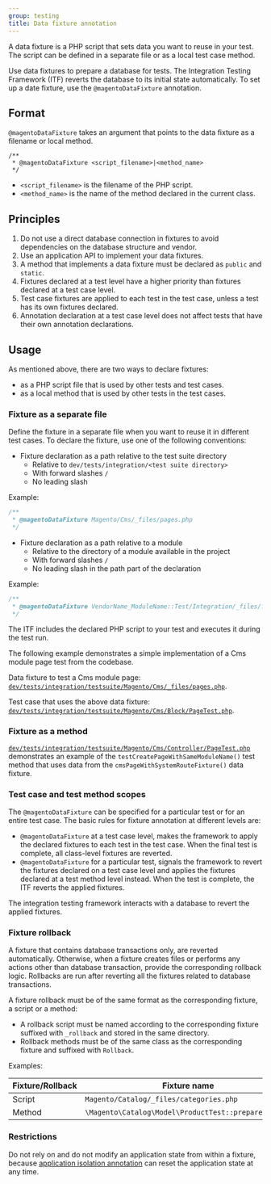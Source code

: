 ```yaml
---
group: testing
title: Data fixture annotation
---
```


A data fixture is a PHP script that sets data you want to reuse in your test.
The script can be defined in a separate file or as a local test case method.

Use data fixtures to prepare a database for tests.
The Integration Testing Framework (ITF) reverts the database to its initial state automatically.
To set up a date fixture, use the `@magentoDataFixture` annotation.

## Format

`@magentoDataFixture` takes an argument that points to the data fixture as a filename or local method.

```php?start_inline=1
/**
 * @magentoDataFixture <script_filename>|<method_name>
 */
```

-  `<script_filename>` is the filename of the PHP script.
-  `<method_name>` is the name of the method declared in the current class.

## Principles

1. Do not use a direct database connection in fixtures to avoid dependencies on the database structure and vendor.
1. Use an application API to implement your data fixtures.
1. A method that implements a data fixture must be declared as `public` and `static`.
1. Fixtures declared at a test level have a higher priority than fixtures declared at a test case level.
1. Test case fixtures are applied to each test in the test case, unless a test has its own fixtures declared.
1. Annotation declaration at a test case level does not affect tests that have their own annotation declarations.

## Usage

As mentioned above, there are two ways to declare fixtures:

-  as a PHP script file that is used by other tests and test cases.
-  as a local method that is used by other tests in the test cases.

### Fixture as a separate file

Define the fixture in a separate file when you want to reuse it in different test cases.
To declare the fixture, use one of the following conventions:

-  Fixture declaration as a path relative to the test suite directory
   -  Relative to `dev/tests/integration/<test suite directory>`
   -  With forward slashes `/`
   -  No leading slash

  Example:

  ```php
  /**
   * @magentoDataFixture Magento/Cms/_files/pages.php
   */
  ```

-  Fixture declaration as a path relative to a module
   -  Relative to the directory of a module available in the project
   -  With forward slashes `/`
   -  No leading slash in the path part of the declaration

  Example:

  ```php
  /**
   * @magentoDataFixture VendorName_ModuleName::Test/Integration/_files/fixture_name.php
   */
  ```

The ITF includes the declared PHP script to your test and executes it during the test run.

The following example demonstrates a simple implementation of a Cms module page test from the codebase.

Data fixture to test a Cms module page: [`dev/tests/integration/testsuite/Magento/Cms/_files/pages.php`][].

Test case that uses the above data fixture: [`dev/tests/integration/testsuite/Magento/Cms/Block/PageTest.php`][].

### Fixture as a method

[`dev/tests/integration/testsuite/Magento/Cms/Controller/PageTest.php`][] demonstrates an example of the `testCreatePageWithSameModuleName()` test method that uses data from the `cmsPageWithSystemRouteFixture()` data fixture.

### Test case and test method scopes

The `@magentoDataFixture` can be specified for a particular test or for an entire test case.
The basic rules for fixture annotation at different levels are:

-  `@magentoDataFixture` at a test case level, makes the framework to apply the declared fixtures to each test in the test case.
  When the final test is complete, all class-level fixtures are reverted.
-  `@magentoDataFixture` for a particular test, signals the framework to revert the fixtures declared on a test case level and applies the fixtures declared at a test method level instead.
  When the test is complete, the ITF reverts the applied fixtures.

<InlineAlert variant="info" />

The integration testing framework interacts with a database to revert the applied fixtures.

### Fixture rollback

A fixture that contains database transactions only, are reverted automatically.
Otherwise, when a fixture creates files or performs any actions other than database transaction, provide the corresponding rollback logic.
Rollbacks are run after reverting all the fixtures related to database transactions.

A fixture rollback must be of the same format as the corresponding fixture, a script or a method:

-  A rollback script must be named according to the corresponding fixture suffixed with `_rollback` and stored in the same directory.
-  Rollback methods must be of the same class as the corresponding fixture and suffixed with `Rollback`.

Examples:

Fixture/Rollback | Fixture name                                         | Rollback name
-----------------|------------------------------------------------------|-------------------------------------------------------------
Script           | `Magento/Catalog/_files/categories.php`              | `Magento/Catalog/_files/categories_rollback.php`
Method           | `\Magento\Catalog\Model\ProductTest::prepareProduct` | `\Magento\Catalog\Model\ProductTest::prepareProductRollback`

### Restrictions

Do not rely on and do not modify an application state from within a fixture, because [application isolation annotation][magentoAppIsolation] can reset the application state at any time.

<!-- Link definitions -->

[magentoAppIsolation]: ../annotations/magento-app-isolation.md
[`dev/tests/integration/testsuite/Magento/Cms/_files/pages.php`]: https://github.com/magento/magento2/blob/2.4/dev/tests/integration/testsuite/Magento/Cms/_files/pages.php
[`dev/tests/integration/testsuite/Magento/Cms/Block/PageTest.php`]: https://github.com/magento/magento2/blob/2.4/dev/tests/integration/testsuite/Magento/Cms/Block/PageTest.php
[`dev/tests/integration/testsuite/Magento/Cms/Controller/PageTest.php`]: https://github.com/magento/magento2/blob/2.4/dev/tests/integration/testsuite/Magento/Cms/Controller/PageTest.php
